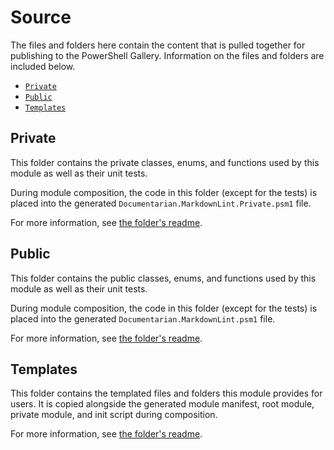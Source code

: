 # Source

The files and folders here contain the content that is pulled together for publishing to the
PowerShell Gallery. Information on the files and folders are included below.

- [`Private`](#private)
- [`Public`](#public)
- [`Templates`](#templates)

## Private

This folder contains the private classes, enums, and functions used by this module as well as their
unit tests.

During module composition, the code in this folder (except for the tests) is placed into the
generated `Documentarian.MarkdownLint.Private.psm1` file.

For more information, see [the folder's readme](Private/readme.md).

## Public

This folder contains the public classes, enums, and functions used by this module as well as their
unit tests.

During module composition, the code in this folder (except for the tests) is placed into the
generated `Documentarian.MarkdownLint.psm1` file.

For more information, see [the folder's readme](Public/readme.md).

## Templates

This folder contains the templated files and folders this module provides for users. It is copied
alongside the generated module manifest, root module, private module, and init script during
composition.

For more information, see [the folder's readme](Templates/readme.md).
